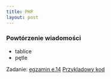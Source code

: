 ```yaml
---
title: PHP
layout: post
---
```


### Powtórzenie wiadomości
 - tablice
 - pętle


Zadanie: [egzamin e.14](http://technikinformatyk.pl/ee09/egzamin-praktyczny-e-14-czerwiec-2017-zadanie-2/)
[Przykladowy kod](https://gist.github.com/adriannowak/c4e008774e19086b7bc7133e3b4846c6)
